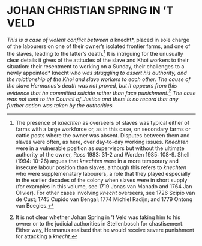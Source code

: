 # JOHAN CHRISTIAN SPRING IN ’T VELD

*This is a case of violent conflict between a* knecht*, placed in sole charge of the labourers on one of their owner’s isolated frontier farms, and one of the slaves, leading to the latter’s death.[^1] It is intriguing for the unusually clear details it gives of the attitudes of the slave and Khoi workers to their situation: their resentment to working on a Sunday, their challenges to a newly appointed* knecht *who was struggling to assert his authority, and the relationship of the Khoi and slave workers to each other. The cause of the slave Hermanus’s death was not proved, but it appears from this evidence that he committed suicide rather than face punishment.[^2] The case was not sent to the Council of Justice and there is no record that any further action was taken by the authorities.*

[^1]: The presence of *knechten* as overseers of slaves was typical either of farms with a large workforce or, as in this case, on secondary farms or cattle posts where the owner was absent. Disputes between them and slaves were often, as here, over day-to-day working issues. *Knechten* were in a vulnerable position as supervisors but without the ultimate authority of the owner, Ross 1983: 31-2 and Worden 1985: 108-9. Shell (1994: 10-26) argues that *knechten* were in a more temporary and insecure labour position than slaves, although this refers to *knechten* who were supplemenatary labourers, a role that they played especially in the earlier decades of the colony when slaves were in short supply (for examples in this volume, see 1719 Jonas van Manado and 1764 Jan Olivier). For other cases involving *knecht* overseers, see 1726 Scipio van de Cust; 1745 Cupido van Bengal; 1774 Michiel Radijn; and 1779 Ontong van Boegies.

[^2]: It is not clear whether Johan Spring in ’t Veld was taking him to his owner or to the judicial authorities in Stellenbosch for chastisement. Either way, Hermanus realised that he would receive severe punishment for attacking a *knecht*.